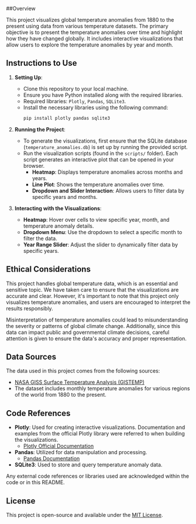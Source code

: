 ##Overview

This project visualizes global temperature anomalies from 1880 to the present using data from various temperature datasets. The primary objective is to present the temperature anomalies over time and highlight how they have changed globally. It includes interactive visualizations that allow users to explore the temperature anomalies by year and month.

## Instructions to Use

1. **Setting Up**: 
   - Clone this repository to your local machine.
   - Ensure you have Python installed along with the required libraries.
   - Required libraries: `Plotly`, `Pandas`, `SQLite3`.
   - Install the necessary libraries using the following command:
     ```bash
     pip install plotly pandas sqlite3
     ```

2. **Running the Project**:
   - To generate the visualizations, first ensure that the SQLite database (`temperature_anomalies.db`) is set up by running the provided script.
   - Run the visualization scripts (found in the `scripts/` folder). Each script generates an interactive plot that can be opened in your browser.
     - **Heatmap**: Displays temperature anomalies across months and years.
     - **Line Plot**: Shows the temperature anomalies over time.
     - **Dropdown and Slider Interaction**: Allows users to filter data by specific years and months.

3. **Interacting with the Visualizations**:
   - **Heatmap**: Hover over cells to view specific year, month, and temperature anomaly details.
   - **Dropdown Menu**: Use the dropdown to select a specific month to filter the data.
   - **Year Range Slider**: Adjust the slider to dynamically filter data by specific years.

## Ethical Considerations

This project handles global temperature data, which is an essential and sensitive topic. We have taken care to ensure that the visualizations are accurate and clear. However, it's important to note that this project only visualizes temperature anomalies, and users are encouraged to interpret the results responsibly. 

Misinterpretation of temperature anomalies could lead to misunderstanding the severity or patterns of global climate change. Additionally, since this data can impact public and governmental climate decisions, careful attention is given to ensure the data's accuracy and proper representation.

## Data Sources

The data used in this project comes from the following sources:
- [NASA GISS Surface Temperature Analysis (GISTEMP)](https://data.giss.nasa.gov/gistemp/)
- The dataset includes monthly temperature anomalies for various regions of the world from 1880 to the present.

## Code References

- **Plotly**: Used for creating interactive visualizations. Documentation and examples from the official Plotly library were referred to when building the visualizations.
  - [Plotly Official Documentation](https://plotly.com/python/)
- **Pandas**: Utilized for data manipulation and processing.
  - [Pandas Documentation](https://pandas.pydata.org/docs/)
- **SQLite3**: Used to store and query temperature anomaly data.

Any external code references or libraries used are acknowledged within the code or in this README.

## License

This project is open-source and available under the [MIT License](LICENSE).
